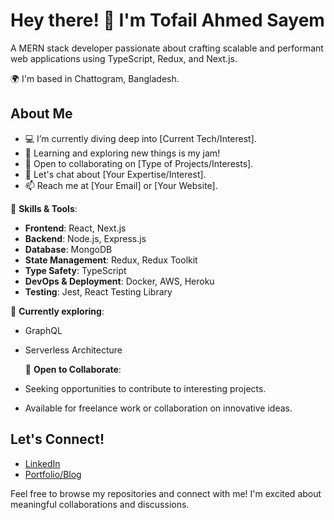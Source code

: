 # Hey there! 👋 I'm Tofail Ahmed Sayem

A MERN stack developer passionate about crafting scalable and performant web applications using TypeScript, Redux, and Next.js.

🌍 I'm based in Chattogram, Bangladesh.

## About Me

- 💻 I’m currently diving deep into [Current Tech/Interest].
- 🌱 Learning and exploring new things is my jam!
- 🤝 Open to collaborating on [Type of Projects/Interests].
- 💬 Let's chat about [Your Expertise/Interest].
- 📫 Reach me at [Your Email] or [Your Website].

🚀 **Skills & Tools**:
- **Frontend**: React, Next.js
- **Backend**: Node.js, Express.js
- **Database**: MongoDB
- **State Management**: Redux, Redux Toolkit
- **Type Safety**: TypeScript
- **DevOps & Deployment**: Docker, AWS, Heroku
- **Testing**: Jest, React Testing Library

🌱 **Currently exploring**:
- GraphQL
- Serverless Architecture

  🤝 **Open to Collaborate**:
- Seeking opportunities to contribute to interesting projects.
- Available for freelance work or collaboration on innovative ideas.


## Let's Connect!

- [LinkedIn](https://www.linkedin.com/in/tofail-ahmed-130993192/)
- [Portfolio/Blog](https://tofailahmedportfolio.netlify.app/)


Feel free to browse my repositories and connect with me! I'm excited about meaningful collaborations and discussions.

